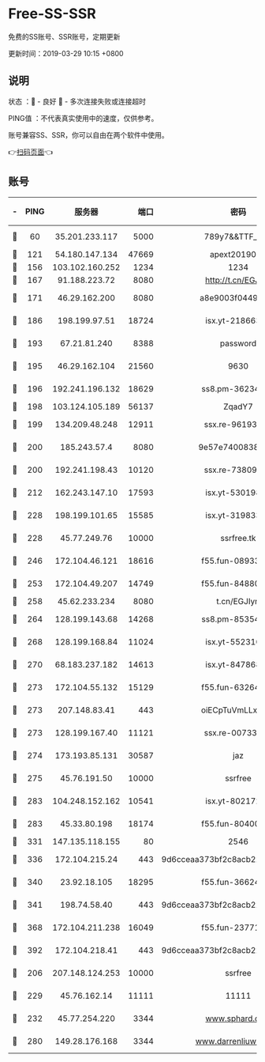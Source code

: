 # Free-SS-SSR

免费的SS账号、SSR账号，定期更新

更新时间：2019-03-29 10:15 +0800

## 说明

状态     ：🙂 - 良好 🙁 - 多次连接失败或连接超时

PING值   ：不代表真实使用中的速度，仅供参考。

账号兼容SS、SSR，你可以自由在两个软件中使用。

👉[扫码页面](https://liesauer.github.io/Free-SS-SSR/)👈

## 账号

|-|PING|服务器|端口|密码|加密方式|区域|
|:----:|:----:|:-----:|-----:|:----:|:----:|:----:|
|🙂|60|35.201.233.117|5000|789y7&&TTF_+><|aes-256-cfb|US|
|🙂|121|54.180.147.134|47669|apext2019001|chacha20|KR|
|🙂|156|103.102.160.252|1234|1234|rc4-md5|JP|
|🙂|167|91.188.223.72|8080|http://t.cn/EGJIyrl|rc4-md5|RU|
|🙂|171|46.29.162.200|8080|a8e9003f0449cea5|chacha20-ietf|RU|
|🙂|186|198.199.97.51|18724|isx.yt-21866336|aes-256-cfb|US|
|🙂|193|67.21.81.240|8388|password|aes-256-cfb|US|
|🙂|195|46.29.162.104|21560|9630|aes-128-ctr|RU|
|🙂|196|192.241.196.132|18629|ss8.pm-36234428|aes-256-cfb|US|
|🙂|198|103.124.105.189|56137|ZqadY7|chacha20|US|
|🙂|199|134.209.48.248|12911|ssx.re-96193114|aes-256-cfb|US|
|🙂|200|185.243.57.4|8080|9e57e7400838a01e|chacha20-ietf|US|
|🙂|200|192.241.198.43|10120|ssx.re-73809534|aes-256-cfb|US|
|🙂|212|162.243.147.10|17593|isx.yt-53019880|aes-256-cfb|US|
|🙂|228|198.199.101.65|15585|isx.yt-31983348|aes-256-cfb|US|
|🙂|228|45.77.249.76|10000|ssrfree.tk|aes-256-cfb|SG|
|🙂|246|172.104.46.121|18616|f55.fun-08933547|aes-256-cfb|SG|
|🙂|253|172.104.49.207|14749|f55.fun-84880621|aes-256-cfb|SG|
|🙂|258|45.62.233.234|8080|t.cn/EGJIyrl|rc4-md5|CA|
|🙂|264|128.199.143.68|14268|ss8.pm-85354499|aes-256-cfb|SG|
|🙂|268|128.199.168.84|11024|isx.yt-55231096|aes-256-cfb|SG|
|🙂|270|68.183.237.182|14613|isx.yt-84786883|aes-256-cfb|SG|
|🙂|273|172.104.55.132|15129|f55.fun-63264424|aes-256-cfb|SG|
|🙂|273|207.148.83.41|443|oiECpTuVmLLxk4Ts|aes-256-cfb|AU|
|🙂|273|128.199.167.40|11121|ssx.re-00733888|aes-256-cfb|SG|
|🙂|274|173.193.85.131|30587|jaz|aes-256-cfb|US|
|🙂|275|45.76.191.50|10000|ssrfree|aes-256-cfb|SG|
|🙂|283|104.248.152.162|10541|isx.yt-80217237|aes-256-cfb|SG|
|🙂|283|45.33.80.198|18174|f55.fun-80400904|aes-256-cfb|US|
|🙂|331|147.135.118.155|80|2546|chacha20|US|
|🙂|336|172.104.215.24|443|9d6cceaa373bf2c8acb22e60b6a58be6|aes-256-cfb|US|
|🙂|340|23.92.18.105|18295|f55.fun-36624119|aes-256-cfb|US|
|🙂|341|198.74.58.40|443|9d6cceaa373bf2c8acb22e60b6a58be6|aes-256-cfb|US|
|🙂|368|172.104.211.238|16049|f55.fun-23771656|aes-256-cfb|US|
|🙂|392|172.104.218.41|443|9d6cceaa373bf2c8acb22e60b6a58be6|aes-256-cfb|US|
|🙂|206|207.148.124.253|10000|ssrfree|aes-256-cfb|SG|
|🙂|229|45.76.162.14|11111|11111|aes-256-cfb|SG|
|🙂|232|45.77.254.220|3344|www.sphard.com|aes-256-cfb|SG|
|🙁|280|149.28.176.168|3344|www.darrenliuwei.com|aes-256-cfb|AU|
